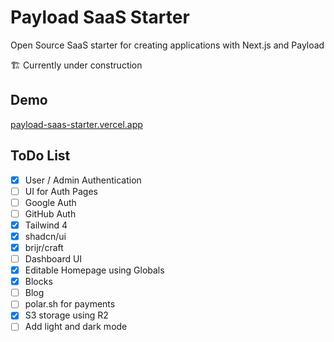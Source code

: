 # Payload SaaS Starter

Open Source SaaS starter for creating applications with Next.js and Payload

🏗️ Currently under construction

## Demo

[payload-saas-starter.vercel.app](https://payload-saas-starter.vercel.app)

## ToDo List

- [x] User / Admin Authentication
- [ ] UI for Auth Pages
- [ ] Google Auth
- [ ] GitHub Auth
- [x] Tailwind 4
- [x] shadcn/ui
- [x] brijr/craft
- [ ] Dashboard UI
- [x] Editable Homepage using Globals
- [x] Blocks
- [ ] Blog
- [ ] polar.sh for payments
- [x] S3 storage using R2
- [ ] Add light and dark mode
